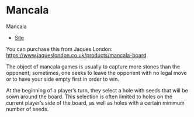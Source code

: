 # Mancala

Mancala

- [Site](http://alexhedley.github.io/mancala/)

You can purchase this from Jaques London: https://www.jaqueslondon.co.uk/products/mancala-board

The object of mancala games is usually to capture more stones than the opponent; sometimes, one seeks to leave the opponent with no legal move or to have your side empty first in order to win.

At the beginning of a player’s turn, they select a hole with seeds that will be sown around the board. This selection is often limited to holes on the current player’s side of the board, as well as holes with a certain minimum number of seeds.